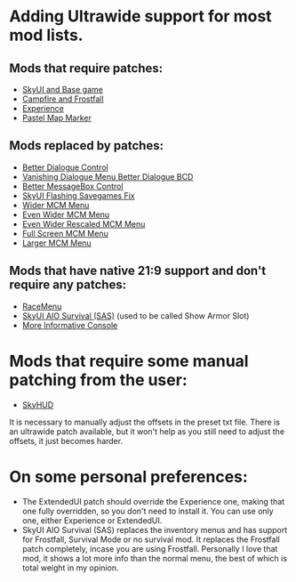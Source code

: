 # Adding Ultrawide support for most mod lists.

## Mods that require patches:

- [SkyUI and Base game](https://www.nexusmods.com/skyrimspecialedition/mods/1778)
- [Campfire and Frostfall](https://www.nexusmods.com/skyrimspecialedition/mods/1778)
- [Experience](https://www.nexusmods.com/skyrimspecialedition/mods/1778)
- [Pastel Map Marker](https://www.nexusmods.com/skyrimspecialedition/mods/1778)

## Mods replaced by patches:

- [Better Dialogue Control](https://www.nexusmods.com/skyrimspecialedition/mods/1778)
- [Vanishing Dialogue Menu Better Dialogue BCD](https://www.nexusmods.com/skyrimspecialedition/mods/1778)
- [Better MessageBox Control](https://www.nexusmods.com/skyrimspecialedition/mods/1778)
- [SkyUI Flashing Savegames Fix](https://www.nexusmods.com/skyrimspecialedition/mods/1778)
- [Wider MCM Menu](https://www.nexusmods.com/skyrimspecialedition/mods/1778)
- [Even Wider MCM Menu](https://www.nexusmods.com/skyrimspecialedition/mods/1778)
- [Even Wider Rescaled MCM Menu](https://www.nexusmods.com/skyrimspecialedition/mods/1778)
- [Full Screen MCM Menu](https://www.nexusmods.com/skyrimspecialedition/mods/1778)
- [Larger MCM Menu](https://www.nexusmods.com/skyrimspecialedition/mods/1778)

## Mods that have native 21:9 support and don't require any patches:

- [RaceMenu](https://www.nexusmods.com/skyrimspecialedition/mods/19080)
- [SkyUI AIO Survival (SAS)](https://www.nexusmods.com/skyrimspecialedition/mods/17601) (used to be called Show Armor Slot)
- [More Informative Console](https://www.nexusmods.com/skyrimspecialedition/mods/19250)

# Mods that require some manual patching from the user:

- [SkyHUD](https://www.nexusmods.com/skyrimspecialedition/mods/463)

It is necessary to manually adjust the offsets in the preset txt file. There is an ultrawide patch available, but it won't help as you still need to adjust the offsets, it just becomes harder.

# On some personal preferences:
- The ExtendedUI patch should override the Experience one, making that one fully overridden, so you don't need to install it. You can use only one, either Experience or ExtendedUI.
- SkyUI AIO Survival (SAS) replaces the inventory menus and has support for Frostfall, Survival Mode or no survival mod. It replaces the Frostfall patch completely, incase you are using Frostfall. Personally I love that mod, it shows a lot more info than the normal menu, the best of which is total weight in my opinion.
